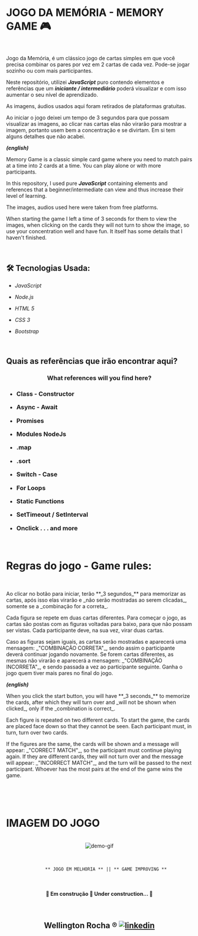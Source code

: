 # JOGO DA MEMÓRIA - MEMORY GAME :video_game:
<br>
<p>Jogo da Memória, é um clássico jogo de cartas simples em que você precisa combinar os pares por vez em 2 cartas de cada vez. Pode-se jogar sozinho ou com mais participantes.</p> 

Neste repositório, utilizei *__JavaScript__* puro contendo elementos e referências que um *__iniciante / intermediário__* poderá visualizar e com isso aumentar o seu nível de aprendizado.

<p>As imagens, áudios usados aqui foram retirados de plataformas gratuitas.</p> 

<p>Ao iniciar o jogo deixei um tempo de 3 segundos para que possam visualizar as imagens, ao clicar nas cartas elas não virarão para mostrar a imagem, portanto usem bem a concentração e se divirtam. Em si tem alguns detalhes que não acabei.</p> 

 **_(english)_**

<p>Memory Game is a classic simple card game where you need to match pairs at a time into 2 cards at a time. You can play alone or with more participants.</p>

In this repository, I used pure *__JavaScript__* containing elements and references that a beginner/intermediate can view and thus increase their level of learning.

<p>The images, audios used here were taken from free platforms.</p>

<p>When starting the game I left a time of 3 seconds for them to view the images, when clicking on the cards they will not turn to show the image, so use your concentration well and have fun. It itself has some details that I haven't finished.</p>
<br>

## 🛠 Tecnologias Usada:

- _JavaScript_

- _Node.js_

- _HTML 5_

- _CSS 3_
  
- _Bootstrap_

<br>

## Quais as referências que irão encontrar aqui?

  <h3 align="center"> What references will you find here?<h3>

- Class - Constructor

- Async - Await

- Promises

- Modules NodeJs

- .map

- .sort

- Switch - Case

- For Loops

- Static Functions

- SetTimeout / SetInterval

- Onclick . . . and more

<br>


# Regras do jogo - Game rules:
<br>
<p>Ao clicar no botão para iniciar, terão **_3 segundos_** para memorizar as cartas, após isso elas virarão e _não serão mostradas ao serem clicadas_, somente se a _combinação for a correta_.</p>

<p>Cada figura se repete em duas cartas diferentes. Para começar o jogo, as cartas são postas com as figuras voltadas para baixo, para que não possam ser vistas. Cada participante deve, na sua vez, virar duas cartas.</p> 

<p>Caso as figuras sejam iguais, as cartas serão mostradas e aparecerá uma mensagem: _"COMBINAÇÃO CORRETA"_, sendo assim o participante deverá continuar jogando novamente. Se forem cartas diferentes, as mesmas não virarão e aparecerá a mensagem: _"COMBINAÇÃO INCORRETA"_, e sendo passada a vez ao participante seguinte. Ganha o jogo quem tiver mais pares no final do jogo.</p>

**_(english)_** 

<p>When you click the start button, you will have **_3 seconds_** to memorize the cards, after which they will turn over and _will not be shown when clicked_, only if the _combination is correct_.</p>

<p>Each figure is repeated on two different cards. To start the game, the cards are placed face down so that they cannot be seen. Each participant must, in turn, turn over two cards.</p>

<p>If the figures are the same, the cards will be shown and a message will appear: _"CORRECT MATCH"_, so the participant must continue playing again. If they are different cards, they will not turn over and the message will appear: _"INCORRECT MATCH"_, and the turn will be passed to the next participant. Whoever has the most pairs at the end of the game wins the game.</p>
<br>
<br>
<br>
<h1>IMAGEM DO JOGO</h1><br>
<div align="center">
<img src="./Github/Jogo%20da%20Memoria.gif" alt="demo-gif" height="" width="">
</div>

<br>
<br>
<div align="center">

~~~
     ** JOGO EM MELHORIA ** || ** GAME IMPROVING **
~~~
</div>
<br>
<h4 align="center"> 
	🚧  Em construção 🚀 Under construction...  🚧
</h4>
<br>
<p></p>


<h2 align="center"> Wellington Rocha ® <a href="https://www.linkedin.com/in/wellingtonrr/"><img alt="linkedin"  src="https://camo.githubusercontent.com/6dc9828248fb64760c234f5b24c275a4912e9bb546c281d0c8e67cecb3381669/68747470733a2f2f696d672e736869656c64732e696f2f62616467652f2d4c696e6b6564496e2d626c75653f7374796c653d666c6174266c6f676f3d4c696e6b6564696e266c6f676f436f6c6f723d7768697465">



